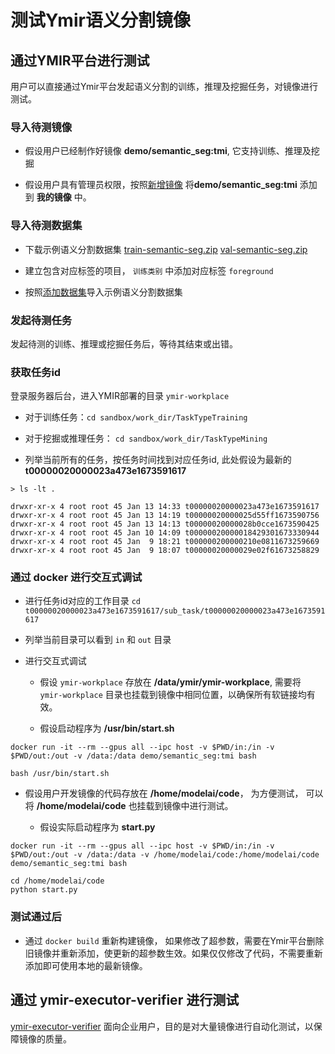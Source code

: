 # 测试Ymir语义分割镜像

## 通过YMIR平台进行测试

用户可以直接通过Ymir平台发起语义分割的训练，推理及挖掘任务，对镜像进行测试。

### 导入待测镜像

- 假设用户已经制作好镜像 **demo/semantic_seg:tmi**, 它支持训练、推理及挖掘

- 假设用户具有管理员权限，按照[新增镜像](https://github.com/IndustryEssentials/ymir/wiki/%E6%93%8D%E4%BD%9C%E8%AF%B4%E6%98%8E#%E6%96%B0%E5%A2%9E%E9%95%9C%E5%83%8F) 将**demo/semantic_seg:tmi** 添加到 **我的镜像** 中。

### 导入待测数据集

- 下载示例语义分割数据集 [train-semantic-seg.zip](https://github.com/modelai/ymir-executor-fork/releases/download/dataset-ymir2.0.0/eg100_fgonly_train.zip)  [val-semantic-seg.zip](https://github.com/modelai/ymir-executor-fork/releases/download/dataset-ymir2.0.0/eg100_fgonly_val.zip)

- 建立包含对应标签的项目， `训练类别` 中添加对应标签 `foreground`

- 按照[添加数据集](https://github.com/IndustryEssentials/ymir/wiki/%E6%93%8D%E4%BD%9C%E8%AF%B4%E6%98%8E#%E6%B7%BB%E5%8A%A0%E6%95%B0%E6%8D%AE%E9%9B%86)导入示例语义分割数据集

### 发起待测任务

发起待测的训练、推理或挖掘任务后，等待其结束或出错。

### 获取任务id

登录服务器后台，进入YMIR部署的目录 `ymir-workplace`

- 对于训练任务：`cd sandbox/work_dir/TaskTypeTraining`

- 对于挖掘或推理任务： `cd sandbox/work_dir/TaskTypeMining`

- 列举当前所有的任务，按任务时间找到对应任务id, 此处假设为最新的 **t00000020000023a473e1673591617**
```
> ls -lt .

drwxr-xr-x 4 root root 45 Jan 13 14:33 t00000020000023a473e1673591617
drwxr-xr-x 4 root root 45 Jan 13 14:19 t00000020000025d55ff1673590756
drwxr-xr-x 4 root root 45 Jan 13 14:13 t00000020000028b0cce1673590425
drwxr-xr-x 4 root root 45 Jan 10 14:09 t00000020000018429301673330944
drwxr-xr-x 4 root root 45 Jan  9 18:21 t000000200000210e0811673259669
drwxr-xr-x 4 root root 45 Jan  9 18:07 t00000020000029e02f61673258829
```

### 通过 docker 进行交互式调试

- 进行任务id对应的工作目录 `cd t00000020000023a473e1673591617/sub_task/t00000020000023a473e1673591617`

- 列举当前目录可以看到 `in` 和 `out` 目录

- 进行交互式调试

    - 假设 `ymir-workplace` 存放在 **/data/ymir/ymir-workplace**, 需要将 `ymir-workplace` 目录也挂载到镜像中相同位置，以确保所有软链接均有效。

    - 假设启动程序为 **/usr/bin/start.sh**

```
docker run -it --rm --gpus all --ipc host -v $PWD/in:/in -v $PWD/out:/out -v /data:/data demo/semantic_seg:tmi bash

bash /usr/bin/start.sh
```

- 假设用户开发镜像的代码存放在 **/home/modelai/code**， 为方便测试， 可以将 **/home/modelai/code** 也挂载到镜像中进行测试。

    - 假设实际启动程序为 **start.py**

```
docker run -it --rm --gpus all --ipc host -v $PWD/in:/in -v $PWD/out:/out -v /data:/data -v /home/modelai/code:/home/modelai/code demo/semantic_seg:tmi bash

cd /home/modelai/code
python start.py
```

### 测试通过后

- 通过 `docker build` 重新构建镜像， 如果修改了超参数，需要在Ymir平台删除旧镜像并重新添加，使更新的超参数生效。如果仅仅修改了代码，不需要重新添加即可使用本地的最新镜像。

## 通过 ymir-executor-verifier 进行测试

[ymir-executor-verifier](https://github.com/modelai/ymir-executor-verifier) 面向企业用户，目的是对大量镜像进行自动化测试，以保障镜像的质量。
